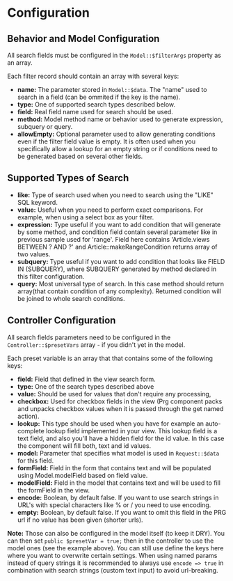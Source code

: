 Configuration
=============

Behavior and Model Configuration
--------------------------------

All search fields must be configured in the ```Model::$filterArgs``` property as an array.

Each filter record should contain an array with several keys:

* **name:** The parameter stored in ```Model::$data```. The "name" used to search in a field (can be ommited if the key is the name).
* **type:** One of supported search types described below.
* **field:** Real field name used for search should be used.
* **method:** Model method name or behavior used to generate expression, subquery or query.
* **allowEmpty:** Optional parameter used to allow generating conditions even if the filter field value is empty. It is often used when you specifically allow a lookup for an empty string or if conditions need to be generated based on several other fields.

Supported Types of Search
-------------------------

* **like:** Type of search used when you need to search using the "LIKE" SQL keyword.
* **value:** Useful when you need to perform exact comparisons. For example, when using a select box as your filter.
* **expression:** Type useful if you want to add condition that will generate by some method, and condition field contain several parameter like in previous sample used for 'range'. Field here contains 'Article.views BETWEEN ? AND ?' and Article::makeRangeCondition returns array of two values.
* **subquery:** Type useful if you want to add condition that looks like FIELD IN (SUBQUERY), where SUBQUERY generated by method declared in this filter configuration.
* **query:** Most universal type of search. In this case method should return array(that contain condition of any complexity). Returned condition will be joined to whole search conditions.

Controller Configuration
------------------------

All search fields parameters need to be configured in the ```Controller::$presetVars``` array - if you didn't yet in the model.

Each preset variable is an array that that contains some of the following keys:

* **field:** Field that defined in the view search form.
* **type:** One of the search types described above
* **value:** Should be used for values that don't require any processing,
* **checkbox:** Used for checkbox fields in the view (Prg component packs and unpacks checkbox values when it is passed through the get named action).
* **lookup:** This type should be used when you have for example an auto-complete lookup field implemented in your view. This lookup field is a text field, and also you'll have a hidden field for the id value. In this case the component will fill both, text and id values.
* **model:** Parameter that specifies what model is used in ```Request::$data``` for this field.
* **formField:** Field in the form that contains text and will be populated using Model.modelField based on field value.
* **modelField:** Field in the model that contains text and will be used to fill the formField in the view.
* **encode:** Boolean, by default false. If you want to use search strings in URL's with special characters like % or / you need to use encoding.
* **empty:** Boolean, by default false. If you want to omit this field in the PRG url if no value has been given (shorter urls).

**Note:** Those can also be configured in the model itself (to keep it DRY). You can then set ```public $presetVar = true;``` then in the controller to use the model ones (see the example above). You can still use define the keys here where you want to overwrite certain settings. When using named params instead of query strings it is recommended to always use ```encode => true``` in combination with search strings (custom text input) to avoid url-breaking.
